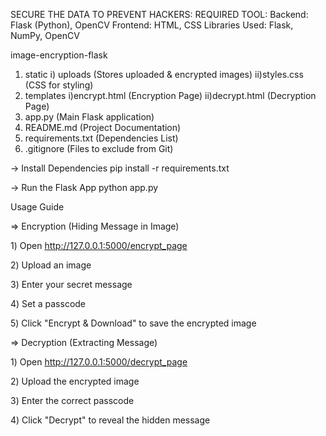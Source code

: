 SECURE THE DATA TO PREVENT HACKERS:
 REQUIRED TOOL:
Backend: Flask (Python), OpenCV
Frontend: HTML, CSS
Libraries Used: Flask, NumPy, OpenCV

image-encryption-flask
 1) static
    i) uploads (Stores uploaded & encrypted images)
    ii)styles.css (CSS for styling)
 2) templates
    i)encrypt.html (Encryption Page)
    ii)decrypt.html (Decryption Page)
 3) app.py (Main Flask application)
 4) README.md (Project Documentation)
 5) requirements.txt (Dependencies List)
 6) .gitignore (Files to exclude from Git)

-> Install Dependencies
pip install -r requirements.txt

-> Run the Flask App
python app.py

Usage Guide

=> Encryption (Hiding Message in Image)


1️) Open http://127.0.0.1:5000/encrypt_page

2️) Upload an image

3️) Enter your secret message

4️) Set a passcode

5️) Click "Encrypt & Download" to save the encrypted image


=> Decryption (Extracting Message)


1️) Open http://127.0.0.1:5000/decrypt_page

2️) Upload the encrypted image

3️) Enter the correct passcode

4️) Click "Decrypt" to reveal the hidden message



